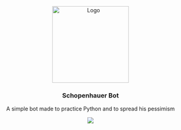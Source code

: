 <p align="center">
  <a href="https://github.com/reynnan/schopenhauer_bot">
    <img src="https://pbs.twimg.com/profile_images/1214609302549417984/be2d0pCu_400x400.jpg" alt="Logo" width="200" height="200">
  </a>

  <h3 align="center">Schopenhauer Bot</h3>

  <p align="center">
    A simple bot made to practice Python and to spread his pessimism
  </p>
</p>


<p align="center">
  <a href="https://twitter.com/BotSchopenhauer">
    <img src="https://img.shields.io/twitter/follow/BotSchopenhauer?label=Follow%20Me&style=social">
  </a>
</p>
